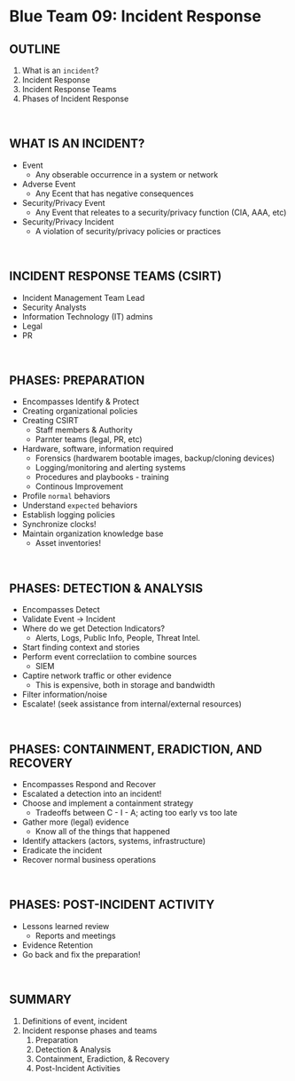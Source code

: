 # Blue Team 09: Incident Response

## OUTLINE
1. What is an `incident`?
2. Incident Response
3. Incident Response Teams
4. Phases of Incident Response

<br>

## WHAT IS AN INCIDENT?
- Event
    - Any obserable occurrence in a system or network
- Adverse Event
    - Any Ecent that has negative consequences
- Security/Privacy Event
    - Any Event that releates to a security/privacy function (CIA, AAA, etc)
- Security/Privacy Incident
    - A violation of security/privacy policies or practices

<br>

## INCIDENT RESPONSE TEAMS (CSIRT)
- Incident Management Team Lead
- Security Analysts 
- Information Technology (IT) admins
- Legal
- PR

<br>

## PHASES: PREPARATION
- Encompasses Identify & Protect
- Creating organizational policies
- Creating CSIRT
    - Staff members & Authority
    - Parnter teams (legal, PR, etc)
- Hardware, software, information required  
    - Forensics (hardwarem bootable images, backup/cloning devices)
    - Logging/monitoring and alerting systems
    - Procedures and playbooks - training
    - Continous Improvement
- Profile `normal` behaviors
- Understand `expected` behaviors
- Establish logging policies
- Synchronize clocks!
- Maintain organization knowledge base
    - Asset inventories!

<br>

## PHASES: DETECTION & ANALYSIS
- Encompasses Detect
- Validate Event -> Incident
- Where do we get Detection Indicators?
    - Alerts, Logs, Public Info, People, Threat Intel.
- Start finding context and stories
- Perform event correclatiion to combine sources
    - SIEM
- Captire network traffic or other evidence
    - This is expensive, both in storage and bandwidth
- Filter information/noise
- Escalate! (seek assistance from internal/external resources)

<br>

## PHASES: CONTAINMENT, ERADICTION, AND RECOVERY
- Encompasses Respond and Recover
- Escalated a detection into an incident!
- Choose and implement a containment strategy
    - Tradeoffs between C - I - A; acting too early vs too late
- Gather more (legal) evidence
    - Know all of the things that happened
- Identify attackers (actors, systems, infrastructure)
- Eradicate the incident
- Recover normal business operations

<br>

## PHASES: POST-INCIDENT ACTIVITY
- Lessons learned review
    - Reports and meetings
- Evidence Retention
- Go back and fix the preparation!

<br>

## SUMMARY
1. Definitions of event, incident
2. Incident response phases and teams
    1. Preparation
    2. Detection & Analysis
    3. Containment, Eradiction, & Recovery
    4. Post-Incident Activities
